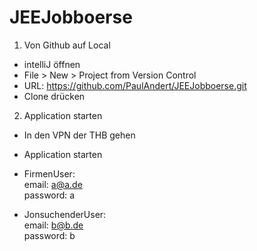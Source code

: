 # JEEJobboerse  
  
1. Von Github auf Local  
* intelliJ öffnen  
* File > New > Project from Version Control  
* URL: https://github.com/PaulAndert/JEEJobboerse.git  
* Clone drücken  
2. Application starten  
* In den VPN der THB gehen  
* Application starten  
  
* FirmenUser:  
email: a@a.de  
password: a  
  
* JonsuchenderUser:  
email: b@b.de  
password: b  

